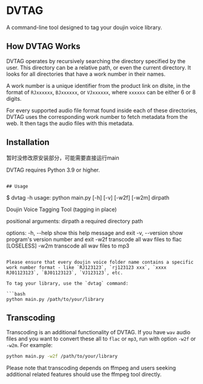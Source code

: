 # DVTAG

A command-line tool designed to tag your doujin voice library.

## How DVTAG Works

DVTAG operates by recursively searching the directory specified by the user. This directory can be a relative path, or even the current directory. It looks for all directories that have a work number in their names.

A work number is a unique identifier from the product link on dlsite, in the format of `RJxxxxxx`, `BJxxxxxx`, or `VJxxxxxx`, where `xxxxxx` can be either 6 or 8 digits.

For every supported audio file format found inside each of these directories, DVTAG uses the corresponding work number to fetch metadata from the web. It then tags the audio files with this metadata.

## Installation

暂时没修改原安装部分，可能需要直接运行main

DVTAG requires Python 3.9 or higher. 
```

## Usage

```
$ dvtag -h
usage: python main.py [-h] [-v] [-w2f] [-w2m] dirpath

Doujin Voice Tagging Tool (tagging in place)

positional arguments:
  dirpath        a required directory path

options:
  -h, --help     show this help message and exit
  -v, --version  show program's version number and exit
  -w2f           transcode all wav files to flac [LOSELESS]
  -w2m           transcode all wav files to mp3

```

Please ensure that every doujin voice folder name contains a specific work number format - like `RJ123123`, `rj123123 xxx`, `xxxx RJ01123123`, `BJ01123123`, `VJ123123`, etc.

To tag your library, use the `dvtag` command:

```bash
python main.py /path/to/your/library
```

## Transcoding

Transcoding is an additional functionality of DVTAG. If you have `wav` audio files and you want to convert these all to `flac` or `mp3`, run with option `-w2f` or `-w2m`. For example:

```bash
python main.py -w2f /path/to/your/library
```

Please note that transcoding depends on ffmpeg and users seeking additional related features should use the ffmpeg tool directly.
